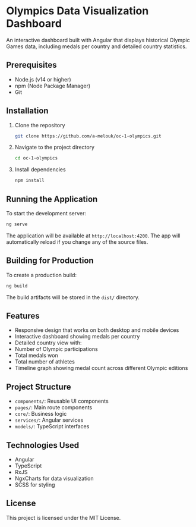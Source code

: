 # Olympics Data Visualization Dashboard

An interactive dashboard built with Angular that displays historical Olympic Games data, including medals per country and detailed country statistics.

## Prerequisites

- Node.js (v14 or higher)
- npm (Node Package Manager)
- Git

## Installation

1. Clone the repository
   ```bash
   git clone https://github.com/a-melouk/oc-1-olympics.git
   ```

2. Navigate to the project directory
   ```bash
   cd oc-1-olympics
   ```

3. Install dependencies
   ```bash
   npm install
   ```

## Running the Application

To start the development server:
   ```bash
   ng serve
   ```

The application will be available at `http://localhost:4200`. The app will automatically reload if you change any of the source files.

## Building for Production

To create a production build:
   ```bash
   ng build
   ```

The build artifacts will be stored in the `dist/` directory.

## Features

- Responsive design that works on both desktop and mobile devices
- Interactive dashboard showing medals per country
- Detailed country view with:
- Number of Olympic participations
- Total medals won
- Total number of athletes
- Timeline graph showing medal count across different Olympic editions

## Project Structure

- `components/`: Reusable UI components
- `pages/`: Main route components
- `core/`: Business logic
- `services/`: Angular services
- `models/`: TypeScript interfaces

## Technologies Used

- Angular
- TypeScript
- RxJS
- NgxCharts for data visualization
- SCSS for styling

## License

This project is licensed under the MIT License.
